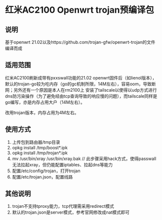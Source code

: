 # 红米AC2100 Openwrt trojan预编译包

## 说明

基于openwrt 21.02以及https://github.com/trojan-gfw/openwrt-trojan的文件编译而成

## 适用范围

红米AC2100刷新成带有pxxswall功能的21.02 openwrt固件后（如lienol版本），默认的trojan-go较为吃内存（go的gc机制所限，14M左右），容易oom，导致断网；另外还有一个原因是本人在rm2100上
安装了tailscale以使得以udp方式进行dns防污染操作（为了避免经由tcp查询导致的响应慢的问题），而tailscale同样是go编写，亦是内存占用大户（14M左右）。

改用trojan版本，内存占用为4M左右。

## 使用方式

1. 上传包到路由器/tmp目录
2. opkg install /tmp/boost*.ipk
3. opkg install /tmp/trojan*.ipk
4. mv /usr/bin/xray /usr/bin/xray.bak // 此步骤采用hack方式，使得passwall无法拉起xray，但仍能配置iptables、拉起dns等能力
5. 配置/etc/config/trojan，打开trojan
6. 配置/etc/trojan.json，配置线路

## 其他说明
1. trojan不支持tproxy能力，tcp代理需采用redirect模式
2. 默认的trojan.json是server模式，参考官网修改成nat模式即可
